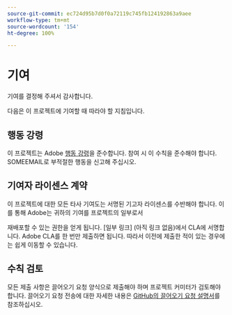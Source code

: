 ```yaml
---
source-git-commit: ec724d95b7d0f0a72119c745fb124192863a9aee
workflow-type: tm+mt
source-wordcount: '154'
ht-degree: 100%

---
```

# 기여

기여를 결정해 주셔서 감사합니다.

다음은 이 프로젝트에 기여할 때 따라야 할 지침입니다.

## 행동 강령

이 프로젝트는 Adobe [행동 강령](https://git.corp.adobe.com/OpenSourceAdvisoryBoard/starter-repo/blob/master/CODE_OF_CONDUCT.md)을 준수합니다. 참여 시 이 수칙을 준수해야 합니다. SOMEEMAIL로 부적절한 행동을 신고해 주십시오.

## 기여자 라이센스 계약

이 프로젝트에 대한 모든 타사 기여도는 서명된 기고자 라이센스를 수반해야 합니다. 이를 통해 Adobe는 귀하의 기여를 프로젝트의 일부로서

재배포할 수 있는 권한을 얻게 됩니다. [일부 링크] (아직 링크 없음)에서 CLA에 서명합니다. Adobe CLA를 한 번만 제출하면 됩니다. 따라서 이전에 제출한 적이 있는 경우에는 쉽게 이동할 수 있습니다.

## 수칙 검토

모든 제출 사항은 끌어오기 요청 양식으로 제출해야 하며 프로젝트 커미터가 검토해야 합니다. 끌어오기 요청 전송에 대한 자세한 내용은
[GitHub의 끌어오기 요청 설명서](https://help.github.com/articles/about-pull-requests/)를 참조하십시오.
